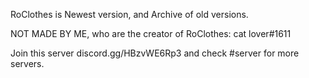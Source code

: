 RoClothes is Newest version, and Archive of old versions.

NOT MADE BY ME, who are the creator of RoClothes: cat lover#1611

Join this server discord.gg/HBzvWE6Rp3 and check #server for more servers.

